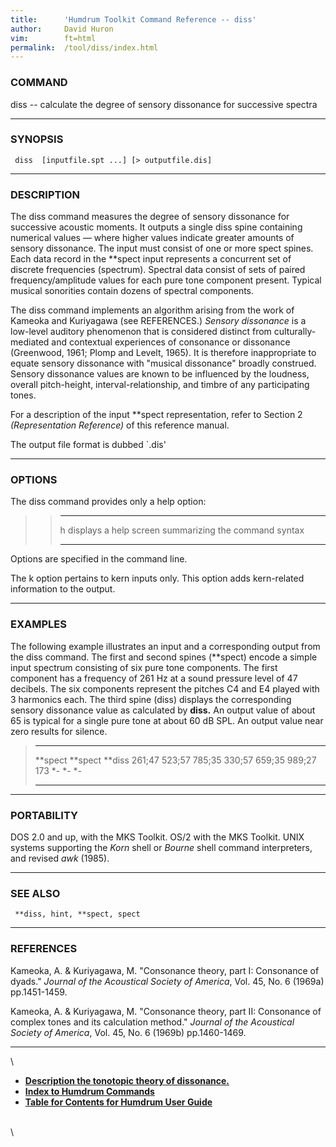 ```yaml
---
title:		'Humdrum Toolkit Command Reference -- diss'
author:		David Huron
vim:		ft=html
permalink:	/tool/diss/index.html
---
```



### COMMAND

<span class="tool">diss</span> -- calculate the degree of sensory dissonance for successive
spectra

------------------------------------------------------------------------

### SYNOPSIS

` diss  [inputfile.spt ...] [> outputfile.dis]`

------------------------------------------------------------------------

### DESCRIPTION

The <span class="tool">diss</span> command measures the degree of sensory dissonance for
successive acoustic moments. It outputs a single
<span class="rep">diss</span> spine containing numerical
values &mdash; where higher values indicate greater amounts of sensory
dissonance. The input must consist of one or more
<span class="rep">spect</span> spines. Each data record
in the \*\*spect input represents a concurrent set of discrete
frequencies (spectrum). Spectral data consist of sets of paired
frequency/amplitude values for each pure tone component present. Typical
musical sonorities contain dozens of spectral components.

The <span class="tool">diss</span> command implements an algorithm arising from the work of
Kameoka and Kuriyagawa (see REFERENCES.) *Sensory dissonance* is a
low-level auditory phenomenon that is considered distinct from
culturally-mediated and contextual experiences of consonance or
dissonance (Greenwood, 1961; Plomp and Levelt, 1965). It is therefore
inappropriate to equate sensory dissonance with \"musical dissonance\"
broadly construed. Sensory dissonance values are known to be influenced
by the loudness, overall pitch-height, interval-relationship, and timbre
of any participating tones.

For a description of the input \*\*spect representation, refer to
Section 2 *(Representation Reference)* of this reference manual.

The output file format is dubbed \`.dis\'

------------------------------------------------------------------------

### OPTIONS

The <span class="tool">diss</span> command provides only a help option:

> >   -------- -------------------------------------------------------
> >   <span class="option">h</span>   displays a help screen summarizing the command syntax
> >   -------- -------------------------------------------------------
> >
Options are specified in the command line.

The <span class="option">k</span> option pertains to <span class="rep">kern</span> inputs only. This option adds
<span class="rep">kern</span>-related information to the output.

------------------------------------------------------------------------

### EXAMPLES

The following example illustrates an input and a corresponding output
from the <span class="tool">diss</span> command. The first and second spines (\*\*spect)
encode a simple input spectrum consisting of six pure tone components.
The first component has a frequency of 261 Hz at a sound pressure level
of 47 decibels. The six components represent the pitches C4 and E4
played with 3 harmonics each. The third spine
(<span class="rep">diss</span>) displays the
corresponding sensory dissonance value as calculated by **diss.** An
output value of about 65 is typical for a single pure tone at about 60
dB SPL. An output value near zero results for silence.

>   ---------------------- ---------------------- ----------
>   \*\*spect              \*\*spect              \*\*diss
>   261;47 523;57 785;35   330;57 659;35 989;27   173
>   \*-                    \*-                    \*-
>   ---------------------- ---------------------- ----------
>
------------------------------------------------------------------------

### PORTABILITY

DOS 2.0 and up, with the MKS Toolkit. OS/2 with the MKS Toolkit. UNIX
systems supporting the *Korn* shell or *Bourne* shell command
interpreters, and revised *awk* (1985).

------------------------------------------------------------------------

### SEE ALSO

` **diss, hint, **spect, spect`

------------------------------------------------------------------------

### REFERENCES

Kameoka, A. & Kuriyagawa, M. \"Consonance theory, part I: Consonance of
dyads.\" *Journal of the Acoustical Society of America*, Vol. 45, No. 6
(1969a) pp.1451-1459.

Kameoka, A. & Kuriyagawa, M. \"Consonance theory, part II: Consonance of
complex tones and its calculation method.\" *Journal of the Acoustical
Society of America*, Vol. 45, No. 6 (1969b) pp.1460-1469.

------------------------------------------------------------------------

\

-   [**Description the tonotopic theory of
    dissonance.**](/Humdrum/Music829B/tonotopic.html)
-   [**Index to Humdrum Commands**](../commands.toc.html)
-   [**Table for Contents for Humdrum User Guide**](../guide.toc.html)

\
\
